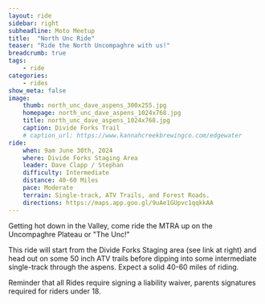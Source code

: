 ```yaml
---
layout: ride
sidebar: right
subheadline: Moto Meetup
title:  "North Unc Ride"
teaser: "Ride the North Uncompaghre with us!"
breadcrumb: true
tags:
    - ride
categories:
    - rides
show_meta: false    
image:
    thumb: north_unc_dave_aspens_300x255.jpg
    homepage: north_unc_dave_aspens_1024x768.jpg
    title: north_unc_dave_aspens_1024x768.jpg
    caption: Divide Forks Trail
    # caption_url: https://www.kannahcreekbrewingco.com/edgewater
ride:
    when: 9am June 30th, 2024
    where: Divide Forks Staging Area
    leader: Dave Clapp / Stephan
    difficulty: Intermediate
    distance: 40-60 Miles
    pace: Moderate
    terrain: Single-track, ATV Trails, and Forest Roads. 
    directions: https://maps.app.goo.gl/9uAe1GUpvc1qqkkAA
---
```

Getting hot down in the Valley, come ride the MTRA up on the Uncompaghre Plateau or "The Unc!"

This ride will start from the Divide Forks Staging area (see link at right) and head out on some 50 inch ATV trails before dipping into some intermediate single-track through the aspens. Expect a solid 40-60 miles of riding.

Reminder that all Rides require signing a liability waiver, parents signatures required for riders under 18.
